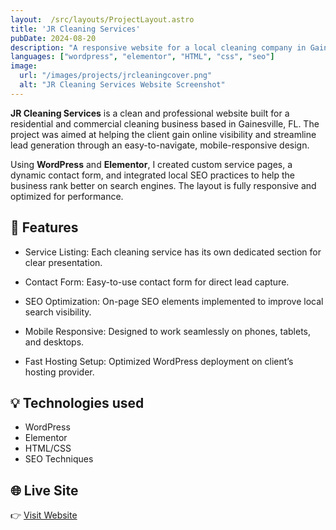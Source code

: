 ```yaml
---
layout:  /src/layouts/ProjectLayout.astro
title: 'JR Cleaning Services'
pubDate: 2024-08-20
description: "A responsive website for a local cleaning company in Gainesville, Florida. Built with WordPress and Elementor to highlight services, pricing, and contact information."
languages: ["wordpress", "elementor", "HTML", "css", "seo"]
image:
  url: "/images/projects/jrcleaningcover.png"
  alt: "JR Cleaning Services Website Screenshot"
---
```


**JR Cleaning Services** is a clean and professional website built for a residential and commercial cleaning business based in Gainesville, FL. The project was aimed at helping the client gain online visibility and streamline lead generation through an easy-to-navigate, mobile-responsive design.

Using **WordPress** and **Elementor**, I created custom service pages, a dynamic contact form, and integrated local SEO practices to help the business rank better on search engines. The layout is fully responsive and optimized for performance.

## 🧩 Features

- Service Listing:
Each cleaning service has its own dedicated section for clear presentation.

- Contact Form:
Easy-to-use contact form for direct lead capture.

- SEO Optimization:
On-page SEO elements implemented to improve local search visibility.

- Mobile Responsive:
Designed to work seamlessly on phones, tablets, and desktops.

- Fast Hosting Setup:
Optimized WordPress deployment on client’s hosting provider.

## 💡 Technologies used

- WordPress
- Elementor
- HTML/CSS
- SEO Techniques

## 🌐 Live Site

👉 [Visit Website](https://jrcleaningservicesgnv.com/)
